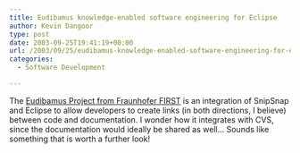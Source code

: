 ```yaml
---
title: Eudibamus knowledge-enabled software engineering for Eclipse
author: Kevin Dangoor
type: post
date: 2003-09-25T19:41:19+00:00
url: /2003/09/25/eudibamus-knowledge-enabled-software-engineering-for-eclipse/
categories:
  - Software Development

---
```

The [Eudibamus Project from Fraunhofer FIRST][1] is an integration of SnipSnap and Eclipse to allow developers to create links (in both directions, I believe) between code and documentation. I wonder how it integrates with CVS, since the documentation would ideally be shared as well&#8230; Sounds like something that is worth a further look!

 [1]: http://eudibamus.first.fhg.de/ "Eudibamus Project - Fraunhofer FIRST"